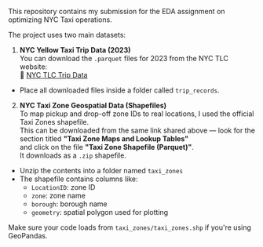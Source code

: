 This repository contains my submission for the EDA assignment on optimizing NYC Taxi operations.

The project uses two main datasets:

1. **NYC Yellow Taxi Trip Data (2023)**  
You can download the `.parquet` files for 2023 from the NYC TLC website:  
🔗 [NYC TLC Trip Data](https://www.nyc.gov/site/tlc/about/tlc-trip-record-data.page)

- Place all downloaded files inside a folder called `trip_records`.

2. **NYC Taxi Zone Geospatial Data (Shapefiles)**  
To map pickup and drop-off zone IDs to real locations, I used the official Taxi Zones shapefile.  
This can be downloaded from the same link shared above — look for the section titled **"Taxi Zone Maps and Lookup Tables"**  
and click on the file **"Taxi Zone Shapefile (Parquet)"**.  
It downloads as a `.zip` shapefile.

- Unzip the contents into a folder named `taxi_zones`
- The shapefile contains columns like:
  - `LocationID`: zone ID
  - `zone`: zone name
  - `borough`: borough name
  - `geometry`: spatial polygon used for plotting

Make sure your code loads from `taxi_zones/taxi_zones.shp` if you're using GeoPandas.
